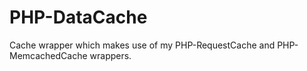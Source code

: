 PHP-DataCache
====================

Cache wrapper which makes use of my PHP-RequestCache and PHP-MemcachedCache wrappers.

